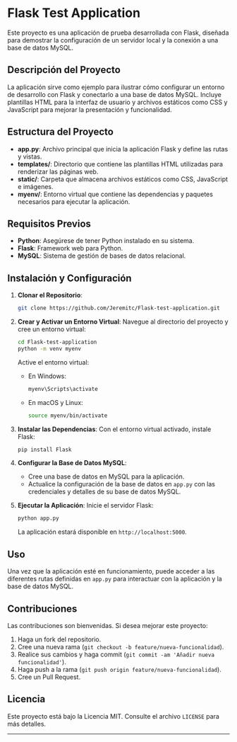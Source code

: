# Flask Test Application

Este proyecto es una aplicación de prueba desarrollada con Flask, diseñada para demostrar la configuración de un servidor local y la conexión a una base de datos MySQL.

## Descripción del Proyecto

La aplicación sirve como ejemplo para ilustrar cómo configurar un entorno de desarrollo con Flask y conectarlo a una base de datos MySQL. Incluye plantillas HTML para la interfaz de usuario y archivos estáticos como CSS y JavaScript para mejorar la presentación y funcionalidad.

## Estructura del Proyecto

- **app.py**: Archivo principal que inicia la aplicación Flask y define las rutas y vistas.
- **templates/**: Directorio que contiene las plantillas HTML utilizadas para renderizar las páginas web.
- **static/**: Carpeta que almacena archivos estáticos como CSS, JavaScript e imágenes.
- **myenv/**: Entorno virtual que contiene las dependencias y paquetes necesarios para ejecutar la aplicación.

## Requisitos Previos

- **Python**: Asegúrese de tener Python instalado en su sistema.
- **Flask**: Framework web para Python.
- **MySQL**: Sistema de gestión de bases de datos relacional.

## Instalación y Configuración

1. **Clonar el Repositorio**:
   ```bash
   git clone https://github.com/Jeremitc/Flask-test-application.git
   ```

2. **Crear y Activar un Entorno Virtual**:
   Navegue al directorio del proyecto y cree un entorno virtual:
   ```bash
   cd Flask-test-application
   python -m venv myenv
   ```
   Active el entorno virtual:
   - En Windows:
     ```bash
     myenv\Scripts\activate
     ```
   - En macOS y Linux:
     ```bash
     source myenv/bin/activate
     ```

3. **Instalar las Dependencias**:
   Con el entorno virtual activado, instale Flask:
   ```bash
   pip install Flask
   ```

4. **Configurar la Base de Datos MySQL**:
   - Cree una base de datos en MySQL para la aplicación.
   - Actualice la configuración de la base de datos en `app.py` con las credenciales y detalles de su base de datos MySQL.

5. **Ejecutar la Aplicación**:
   Inicie el servidor Flask:
   ```bash
   python app.py
   ```
   La aplicación estará disponible en `http://localhost:5000`.

## Uso

Una vez que la aplicación esté en funcionamiento, puede acceder a las diferentes rutas definidas en `app.py` para interactuar con la aplicación y la base de datos MySQL.

## Contribuciones

Las contribuciones son bienvenidas. Si desea mejorar este proyecto:

1. Haga un fork del repositorio.
2. Cree una nueva rama (`git checkout -b feature/nueva-funcionalidad`).
3. Realice sus cambios y haga commit (`git commit -am 'Añadir nueva funcionalidad'`).
4. Haga push a la rama (`git push origin feature/nueva-funcionalidad`).
5. Cree un Pull Request.

## Licencia

Este proyecto está bajo la Licencia MIT. Consulte el archivo `LICENSE` para más detalles.

---
